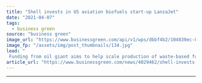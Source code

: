 ```yaml
---
title: "Shell invests in US aviation biofuels start-up LanzaJet"
date: "2021-04-07"
tags: 
  - business green
source: "business green"
image_url: "https://www.businessgreen.com/api/v1/wps/dbbf4b2/104830ec-8d73-49ed-8509-0fa443e9079f/6/fueling-aircraft-wing-with-fuel-trucks-185x114.jpg"
image_fp: "/assets/img/post_thumbnails/134.jpg"
lead: "
 Funding from oil giant aims to help scale production of waste-based fuel that can be mixed into conventional jet fuel in bid to reduce carbon footprint of flight ..."
article_url: "https://www.businessgreen.com/news/4029462/shell-invests-us-aviation-biofuels-start-lanzajet"
---
```


---

